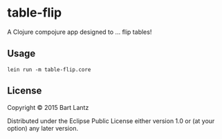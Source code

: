 # table-flip

A Clojure compojure app designed to ... flip tables!

## Usage

```
lein run -m table-flip.core
```

## License

Copyright © 2015 Bart Lantz

Distributed under the Eclipse Public License either version 1.0 or (at
your option) any later version.
